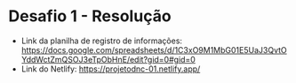 # Desafio 1 - Resolução
- Link da planilha de registro de informações: https://docs.google.com/spreadsheets/d/1C3xO9M1MbG01E5UaJ3QvtOYddWctZmQSOJ3eTpObHnE/edit?gid=0#gid=0
- Link do Netlify: https://projetodnc-01.netlify.app/
